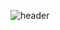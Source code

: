 ![header](https://capsule-render.vercel.app/api?type=Waving&text=Mezzi&fontSize=50&animation=fadeIn)